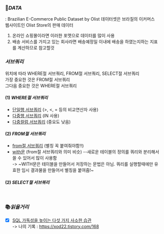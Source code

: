 ### 📑*DATA*
: Brazilian E-Commerce Public Dataset by Olist 데이터셋은 브라질의 이커머스 웹사이트인 Olist Store의 판매 데이터
1) 온라인 쇼핑몰이라면 이러한 포맷으로 데이터를 많이 사용
2) 배송 서비스를 가지고 있는 회사라면 배송예정일 이내에 배송을 하였는지하는 지표를 계산하므로 참고할것

### *서브쿼리*
위치에 따라 WHERE절 서브쿼리, FROM절 서브쿼리, SELECT절 서브쿼리  
가장 중요한 것은 FROM절 서브쿼리  
그다음 중요한 것은 WHERE절 서브쿼리  

#### (1) *WHERE절 서브쿼리*
- [단일행 서브쿼리](https://github.com/teng-ny/DataAnalysis/blob/main/%EC%BF%BC%EB%A6%AC%EC%97%B0%EC%8A%B5/%EC%9B%8C%EB%B0%8D%EC%97%85%2B%EC%84%9C%EB%B8%8C%EC%BF%BC%EB%A6%AC/where_%EB%8B%A8%EC%9D%BC%ED%96%89_%EC%84%9C%EB%B8%8C%EC%BF%BC%EB%A6%AC.sql) (>, <, = 등의 비교연산자 사용)
- [다중행 서브쿼리](https://github.com/teng-ny/DataAnalysis/blob/main/%EC%BF%BC%EB%A6%AC%EC%97%B0%EC%8A%B5/%EC%9B%8C%EB%B0%8D%EC%97%85%2B%EC%84%9C%EB%B8%8C%EC%BF%BC%EB%A6%AC/where_%EB%8B%A8%EC%9D%BC%ED%96%89_%EC%84%9C%EB%B8%8C%EC%BF%BC%EB%A6%AC.sql) (IN 사용)
- [다중컬럼 서브쿼리](https://github.com/teng-ny/DataAnalysis/blob/main/%EC%BF%BC%EB%A6%AC%EC%97%B0%EC%8A%B5/%EC%9B%8C%EB%B0%8D%EC%97%85%2B%EC%84%9C%EB%B8%8C%EC%BF%BC%EB%A6%AC/where_%EB%8B%A4%EC%A4%91%EC%BB%AC%EB%9F%BC_%EC%84%9C%EB%B8%8C%EC%BF%BC%EB%A6%AC.sql) (중요도 낮음)

#### (2) *FROM절 서브쿼리*
- [from절 서브쿼리](https://github.com/teng-ny/DataAnalysis/blob/main/%EC%BF%BC%EB%A6%AC%EC%97%B0%EC%8A%B5/%EC%9B%8C%EB%B0%8D%EC%97%85%2B%EC%84%9C%EB%B8%8C%EC%BF%BC%EB%A6%AC/from_%EC%84%9C%EB%B8%8C%EC%BF%BC%EB%A6%AC.sql) (별칭 꼭 붙여줘야함!!)
- [with문](https://github.com/teng-ny/DataAnalysis/blob/main/%EC%BF%BC%EB%A6%AC%EC%97%B0%EC%8A%B5/%EC%9B%8C%EB%B0%8D%EC%97%85%2B%EC%84%9C%EB%B8%8C%EC%BF%BC%EB%A6%AC/with%EB%AC%B8%ED%99%9C%EC%9A%A9.sql) (from절 서브쿼리와 의미 비슷) --새로운 테이블의 정의를 쿼리와 분리해서 쓸 수 있어서 많이 사용함  
-> ~WITH문은 테이블을 만들어서 저장하는 문법은 아님. 쿼리를 실행할때에만 유효한 임시 결과물을 만들어서 별칭을 붙여줌!~  

#### (2) *SELECT절 서브쿼리*

<br>

### 📚*읽을거리*
* [x] [SQL 가독성을 높이는 다섯 가지 사소한 습관](https://datarian.io/blog/good-sql-code)  
-> 나의 기록 : https://xod22.tistory.com/168
